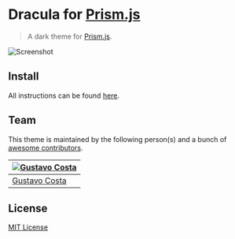 # Dracula for [Prism.js](http://prismjs.com)

> A dark theme for [Prism.js](http://prismjs.com).

![Screenshot](images/previsao.png)

## Install

All instructions can be found [here](https://draculatheme.com/prism/).

## Team

This theme is maintained by the following person(s) and a bunch of [awesome contributors](https://github.com/dracula/prism/graphs/contributors).


[![Gustavo Costa](https://avatars2.githubusercontent.com/u/2257024?v=3&s=70)](https://github.com/gusbemacbe) |
--- |
[Gustavo Costa](https://github.com/gusbemacbe) |

## License

[MIT License](./LICENSE)
